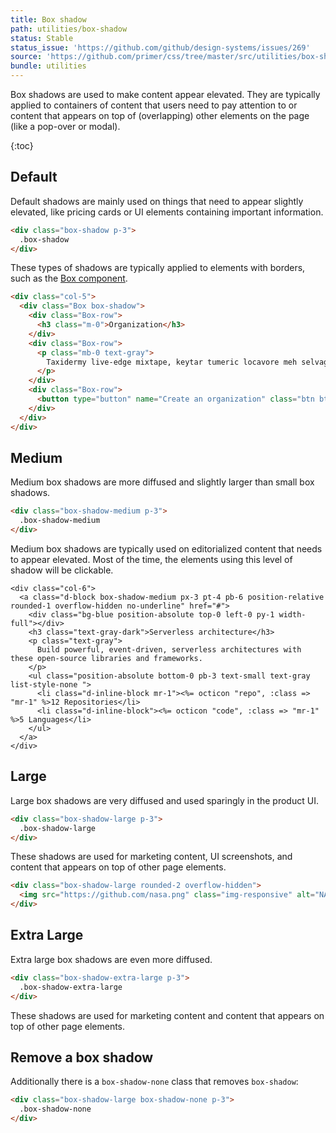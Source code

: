 ```yaml
---
title: Box shadow
path: utilities/box-shadow
status: Stable
status_issue: 'https://github.com/github/design-systems/issues/269'
source: 'https://github.com/primer/css/tree/master/src/utilities/box-shadow.scss'
bundle: utilities
---
```


Box shadows are used to make content appear elevated. They are typically applied to containers of content that users need to pay attention to or content that appears on top of (overlapping) other elements on the page (like a pop-over or modal).

{:toc}

## Default

Default shadows are mainly used on things that need to appear slightly elevated, like pricing cards or UI elements containing important information.

```html
<div class="box-shadow p-3">
  .box-shadow
</div>
```

These types of shadows are typically applied to elements with borders, such as the [Box component](/css/components/box).

```html
<div class="col-5">
  <div class="Box box-shadow">
    <div class="Box-row">
      <h3 class="m-0">Organization</h3>
    </div>
    <div class="Box-row">
      <p class="mb-0 text-gray">
        Taxidermy live-edge mixtape, keytar tumeric locavore meh selvage deep v letterpress vexillologist lo-fi tousled church-key thundercats. Brooklyn bicycle rights tousled, marfa actually.
      </p>
    </div>
    <div class="Box-row">
      <button type="button" name="Create an organization" class="btn btn-primary btn-block">Create an organization</button>
    </div>
  </div>
</div>
```

## Medium

Medium box shadows are more diffused and slightly larger than small box shadows.

```html
<div class="box-shadow-medium p-3">
  .box-shadow-medium
</div>
```

Medium box shadows are typically used on editorialized content that needs to appear elevated. Most of the time, the elements using this level of shadow will be clickable.

```erb
<div class="col-6">
  <a class="d-block box-shadow-medium px-3 pt-4 pb-6 position-relative rounded-1 overflow-hidden no-underline" href="#">
    <div class="bg-blue position-absolute top-0 left-0 py-1 width-full"></div>
    <h3 class="text-gray-dark">Serverless architecture</h3>
    <p class="text-gray">
      Build powerful, event-driven, serverless architectures with these open-source libraries and frameworks.
    </p>
    <ul class="position-absolute bottom-0 pb-3 text-small text-gray list-style-none ">
      <li class="d-inline-block mr-1"><%= octicon "repo", :class => "mr-1" %>12 Repositories</li>
      <li class="d-inline-block"><%= octicon "code", :class => "mr-1" %>5 Languages</li>
    </ul>
  </a>
</div>
```

## Large

Large box shadows are very diffused and used sparingly in the product UI.

```html
<div class="box-shadow-large p-3">
  .box-shadow-large
</div>
```

These shadows are used for marketing content, UI screenshots, and content that appears on top of other page elements.

```html
<div class="box-shadow-large rounded-2 overflow-hidden">
  <img src="https://github.com/nasa.png" class="img-responsive" alt="NASA is on GitHub">
</div>
```

## Extra Large

Extra large box shadows are even more diffused.

```html
<div class="box-shadow-extra-large p-3">
  .box-shadow-extra-large
</div>
```

These shadows are used for marketing content and content that appears on top of other page elements.

## Remove a box shadow

Additionally there is a `box-shadow-none` class that removes `box-shadow`:

```html
<div class="box-shadow-large box-shadow-none p-3">
  .box-shadow-none
</div>
```
